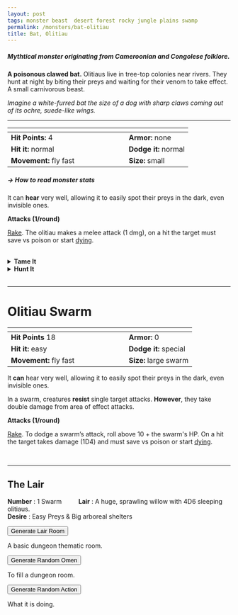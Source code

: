```yaml
---
layout: post
tags: monster beast  desert forest rocky jungle plains swamp
permalink: /monsters/bat-olitiau
title: Bat, Olitiau
---
```


#####  Mythtical monster originating from Cameroonian and Congolese folklore.

**A poisonous clawed bat.** Olitiaus live in tree-top colonies near rivers. They hunt at night by biting their preys and waiting for their venom to take effect. A small carnivorous beast.

_Imagine a white-furred bat the size of a dog with sharp claws coming out of its ochre, suede-like wings._

---

|  <span style="display: inline-block; width:250px"></span>  |  |
| -------- | --------|
| **Hit Points:** 4 | **Armor:** none |
| **Hit it:** normal | **Dodge it:** normal |
| **Movement:** fly fast   |  **Size:** small | 

##### <span class="tooltip" data-tooltip="Armor = damage reduction · · · Easy/Normal/Hard = roll above 10/15/20 to beat">→ How to read monster stats</span>

It can **hear** very well, allowing it to easily spot their preys in the dark, even invisible ones.

**Attacks (1/round)**

<ins>Rake</ins>. The olitiau makes a melee attack (1 dmg), on a hit the target must save vs poison or start [dying](/2020/11/10/extra-rules/#conditions).

<br>

<details markdown="1">
<summary style="font-weight: bold;">Tame It</summary>
If you have captured this beast, you can spend the equivalent of 1 bag of gold in food between two adventures to tame it. It is now one of your <span class="tooltip" data-tooltip="You can bring a follower in your adventures if you dedicate a Psyche slot to it."><i>followers</i></span>. Each extra bag of gold spent training the beast teaches it a one-word order. Otherwise, it only acts to eat or in self-defence. 
</details>

<details markdown="1">
<summary style="font-weight: bold;">Hunt It</summary>
Olitiaus are cute enough to be pets, but the most valuable part of their body is their venom.

<span class="alchemy"> **Olitiau Venom**. In wound. Save or start [dying](/2020/11/10/extra-rules/#conditions). </span>

If you have access to an artisan and a workshop, you can spend loot between two adventures to create something with parts of the beast. The object you craft can be anything mostly made of the provided materials. If you use mundane tools, the result will be mundane; if you spent at least a bag of gold on it, the object will be special; and if you spend the equivalent of a treasure for the tools, it will be magical. Discuss what you want with the referee.
</details>

<br>

---

# Olitiau Swarm

|  <span style="display: inline-block; width:250px"></span>  |  |
| -------- | --------|
| **Hit Points** 18 | **Armor:** 0  |
| **Hit it:** easy | **Dodge it:** special |
| **Movement:** fly fast    |  **Size:** large swarm | 

It **can** hear very well, allowing it to easily spot their preys in the dark, even invisible ones. 

In a swarm, creatures **resist** single target attacks. **However**, they take double damage from area of effect attacks.

**Attacks (1/round)**

<ins>Rake</ins>. To dodge a swarm’s attack, roll above 10 + the swarm's HP. On a hit the target takes damage (1D4) and must save vs poison or start [dying](/2020/11/10/extra-rules/#conditions).

<br>

---

## The Lair

**Number** : 1 Swarm <span style="display: inline-block; width:30px"></span>
**Lair** : A huge, sprawling willow with 4D6 sleeping olitiaus. <span style="display: inline-block; width:30px"></span> <br>
**Desire** : Easy Preys & Big arboreal shelters

<button id="room-btn">Generate Lair Room</button>
<p id="RoomResult">A basic dungeon thematic room.</p>

<button id="generate-btn">Generate Random Omen</button>
<p id="RoamResult">To fill a dungeon room.</p>

<button onclick="generateMood()">Generate Random Action</button>
<p id="MoodResult">What it is doing.</p>
<script src="/scripts/generateMood.js"></script>

<br>



 
 <script src="https://code.jquery.com/jquery-3.6.0.min.js"></script>
  <script>
  // ENCOUNTER GENERATOR SCRIPT
    $(document).ready(function() {
      $("#generate-btn").click(function() {
        // define the specific value to search for in column 0
        var searchValue = "0024"; // change this to the actual value you need

        // retrieve the CSV file
        $.get("/CSV/Monster - Index.csv", function(data) {
          // split the CSV data by rows and remove the header row
          var rows = data.split("\n").slice(1);

          // filter the rows by the specific value in column 0
          var matchingRows = rows.filter(function(row) {
            var columns = row.split(",");
            return columns[0] === searchValue;
          });

          // randomly select a row from the matching rows
          var selectedRow = matchingRows[Math.floor(Math.random() * matchingRows.length)];

          // select a random cell from columns 3 to 8
          var selectedCell = selectedRow.split(",")[Math.floor(Math.random() * 6) + 3];

          // display the selected text
          $("#RoamResult").text(selectedCell);
        });
      });
    });
  </script>
